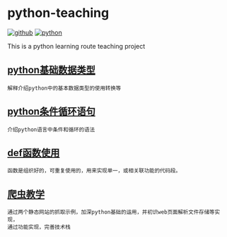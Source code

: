 # python-teaching

[![github](https://img.shields.io/badge/github-Terry-brightgreen.svg?style=social)](https://github.com/2218084076)
[![python](https://img.shields.io/badge/language-python-green.svg)](https://www.python.org/)

This is a python learning route teaching project

## [python基础数据类型](basic_knowledge/基本数据类型.md)

```text
解释介绍python中的基本数据类型的使用转换等
```

## [python条件循环语句](basic_knowledge/条件循环语句.md)

```text
介绍python语言中条件和循环的语法
```

## [def函数使用](basic_knowledge/def函数教学.md)

```text
函数是组织好的，可重复使用的，用来实现单一，或相关联功能的代码段。
```

## [爬虫教学](cralwers/爬虫教学.md)

```text
通过两个静态网站的抓取示例，加深python基础的运用，并初识web页面解析文件存储等实现，
通过功能实现，完善技术栈
```
